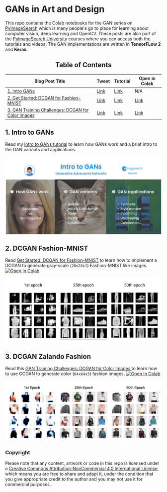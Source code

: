 # GANs in Art and Design
This repo contains the Colab notebooks for the GAN series on [PyImageSearch](https://www.pyimagesearch.com/) which is many people's go to place for learning about computer vision, deep learning and OpenCV. These posts are also part of the [PyImageSearch University](https://www.pyimagesearch.com/pyimagesearch-university/) courses where you can access both the tutorials and videos. The GAN implementations are written in **TensorFLow 2** and **Keras**.

<h2 align="center">Table of Contents</h2>

|Blog Post Title                   | Tweet |Tutorial  |Open in Colab |
|-----------------------------------|-----|--------- |----- |
|[1. Intro GANs](#1-intro-to-gans) | [Link](https://twitter.com/PyImageSearch/status/1437417053829402624?s=20) |[Link](https://www.pyimagesearch.com/2021/09/13/intro-to-generative-adversarial-networks-gans/)  | N/A  |
|[2. Get Started: DCGAN for Fashion-MNIST](#2-dcgan-fashion-mnist)|[Link](https://twitter.com/PyImageSearch/status/1458812104262262792?s=20) | [Link](https://www.pyimagesearch.com/2021/11/11/get-started-dcgan-for-fashion-mnist/)  | [Link](https://colab.research.google.com/github/margaretmz/GANs-in-Art-and-Design/blob/main/2_dcgan_fashion_mnist.ipynb)|
|[3. GAN Training Challenges: DCGAN for Color Images](#3-dcgan-zalando-fashion) | [Link](https://twitter.com/PyImageSearch/status/1470409451433771014?s=20)|[Link](https://www.pyimagesearch.com/2021/12/13/gan-training-challenges-dcgan-for-color-images/) | [Link](https://colab.research.google.com/github/margaretmz/GANs-in-Art-and-Design/blob/main/3_dcgan_color_images.ipynb)   |

## 1. Intro to GANs
Read my [Intro to GANs tutorial](https://www.pyimagesearch.com/2021/09/13/intro-to-generative-adversarial-networks-gans/) to learn how GANs work and a brief intro to the GAN variants and applications.
<p align="center">
    <img src="images/1_intro_to_gans.png" alt="1. Intro to GANs" width="500">
</p>

## 2. DCGAN Fashion-MNIST
Read [Get Started: DCGAN for Fashion-MNIST](https://www.pyimagesearch.com/2021/11/11/get-started-dcgan-for-fashion-mnist/) to learn how to implement a DCGAN to generate gray-scale (`28x28x1`) Fashion-MNIST like images.
[![Open In Colab](https://colab.research.google.com/assets/colab-badge.svg)](https://colab.research.google.com/github/margaretmz/GANs-in-Art-and-Design/blob/main/2_dcgan_fashion_mnist.ipynb)

<p align="center">
    <img src="images/2_dcgan_fashion-mnist.png" alt="2. DCGAN Fashion-MNIST" width="500">
</p>

## 3. DCGAN Zalando Fashion

Read this [GAN Training Challenges: DCGAN for Color Images ](https://www.pyimagesearch.com/2021/12/13/gan-training-challenges-dcgan-for-color-images/) to learn how to use GCGAN to generate color (`64x64x3`) fashion images. 
[![Open In Colab](https://colab.research.google.com/assets/colab-badge.svg)](https://colab.research.google.com/github/margaretmz/GANs-in-Art-and-Design/blob/main/2_dcgan_fashion_mnist.ipynb)

<p align="center">
    <img src="images/3_dcgan_fashion_color.png" alt="2. DCGAN Fashion-MNIST" width="500">
</p>

### Copyright
Please note that any content, artwork or code in this repo is licensed under a [
Creative Commons Attribution-NonCommercial 4.0 International License](https://creativecommons.org/licenses/by-nc/4.0/), which means you are free to share and adapt it, under the condition that you give appropriate credit to the author and you may not use it for commercial purposes.